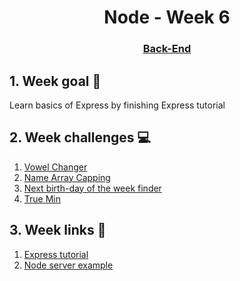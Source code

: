 <h1 align="center">Node - Week 6</h1>
<h3 align="center"><a href="https://www.techopedia.com/definition/29568/back-end-developer" target="_blank">Back-End</a></h3>

## 1. Week goal 🏁
<p>Learn basics of Express by finishing Express tutorial</p>

## 2. Week challenges 💻
1. [Vowel Changer](https://www.codewars.com/kata/597754ba62f8a19c98000030)
2. [Name Array Capping](https://www.codewars.com/kata/5356ad2cbb858025d800111d)
3. [Next birth-day of the week finder](https://www.codewars.com/kata/547336f44481cf5ecc000dde)
4. [True Min](https://www.codewars.com/kata/52378b3ee72f21e1ea000045/train/javascript)

## 3. Week links 🔗
1. [Express tutorial](https://www.youtube.com/watch?v=L72fhGm1tfE)
2. [Node server example](https://github.com/yosefmarr/httpNodeExample/tree/main)
